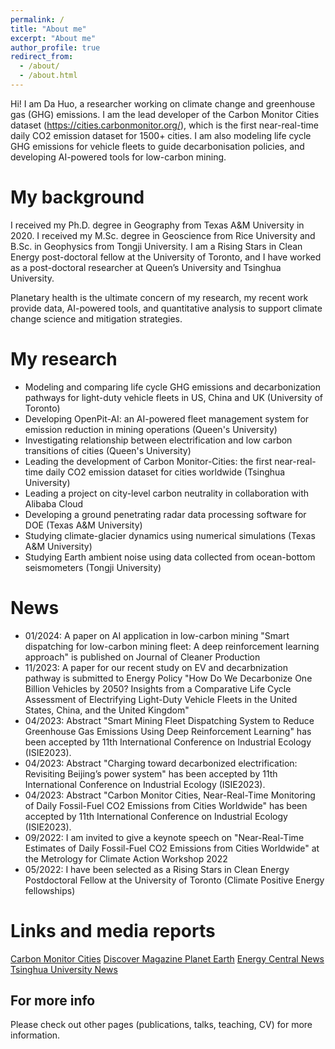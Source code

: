```yaml
---
permalink: /
title: "About me"
excerpt: "About me"
author_profile: true
redirect_from: 
  - /about/
  - /about.html
---
```


Hi! I am Da Huo, a researcher working on climate change and greenhouse gas (GHG) emissions. I am the lead developer of the Carbon Monitor Cities dataset (https://cities.carbonmonitor.org/), which is the first near-real-time daily CO2 emission dataset for 1500+ cities. I am also modeling life cycle GHG emissions for vehicle fleets to guide decarbonisation policies, and developing AI-powered tools for low-carbon mining.

My background
======
I received my Ph.D. degree in Geography from Texas A&M University in 2020. I received my M.Sc. degree in Geoscience from Rice University and B.Sc. in Geophysics from Tongji University.
I am a Rising Stars in Clean Energy post-doctoral fellow at the University of Toronto, and I have worked as a post-doctoral researcher at Queen’s University and Tsinghua University.

Planetary health is the ultimate concern of my research, my recent work provide data, AI-powered tools, and quantitative analysis to support climate change science and mitigation strategies.

My research
======
* Modeling and comparing life cycle GHG emissions and decarbonization pathways for light-duty vehicle fleets in US, China and UK (University of Toronto)
* Developing OpenPit-AI: an AI-powered fleet management system for emission reduction in mining operations (Queen's University)
* Investigating relationship between electrification and low carbon transitions of cities (Queen's University)
* Leading the development of Carbon Monitor-Cities: the first near-real-time daily CO2 emission dataset for cities worldwide (Tsinghua University)
* Leading a project on city-level carbon neutrality in collaboration with Alibaba Cloud
* Developing a ground penetrating radar data processing software for DOE (Texas A&M University)
* Studying climate-glacier dynamics using numerical simulations (Texas A&M University)
* Studying Earth ambient noise using data collected from ocean-bottom seismometers (Tongji University)

News
======
* 01/2024:  A paper on AI application in low-carbon mining "Smart dispatching for low-carbon mining fleet: A deep reinforcement learning approach" is published on Journal of Cleaner Production
* 11/2023: A paper for our recent study on EV and decarbnization pathway is submitted to Energy Policy "How Do We Decarbonize One Billion Vehicles by 2050? Insights from a Comparative Life Cycle Assessment of Electrifying Light-Duty Vehicle Fleets in the United States, China, and the United Kingdom"
* 04/2023: Abstract "Smart Mining Fleet Dispatching System to Reduce Greenhouse Gas Emissions Using Deep Reinforcement Learning" has been accepted by 11th International Conference on Industrial Ecology (ISIE2023).
* 04/2023: Abstract "Charging toward decarbonized electrification: Revisiting Beijing’s power system" has been accepted by 11th International Conference on Industrial Ecology (ISIE2023).
* 04/2023: Abstract "Carbon Monitor Cities, Near-Real-Time Monitoring of Daily Fossil-Fuel CO2 Emissions from Cities Worldwide" has been accepted by 11th International Conference on Industrial Ecology (ISIE2023).
* 09/2022: I am invited to give a keynote speech on "Near-Real-Time Estimates of Daily Fossil-Fuel CO2 Emissions from Cities Worldwide" at the Metrology for Climate Action Workshop 2022
* 05/2022: I have been selected as a Rising Stars in Clean Energy Postdoctoral Fellow at the University of Toronto (Climate Positive Energy fellowships)

Links and media reports
======
[Carbon Monitor Cities](https://cities.carbonmonitor.org/)
[Discover Magazine Planet Earth](https://www.discovermagazine.com/planet-earth/how-much-carbon-dioxide-does-your-city-produce-each-day)
[Energy Central News](https://energycentral.com/news/carbon-monitor-cities-near-real-time-daily-estimates-co-2-emissions-1500-cities-worldwide)
[Tsinghua University News](https://www.tsinghua.edu.cn/info/1175/98143.htm)

For more info
------
Please check out other pages (publications, talks, teaching, CV) for more information.
